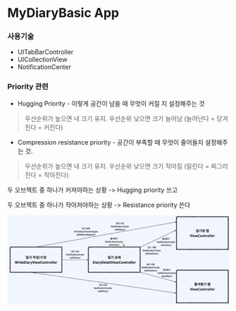 #  MyDiaryBasic App

### 사용기술

- UITabBarController
- UICollectionView
- NotificationCenter

### Priority 관련

- Hugging Priority - 이렇게 공간이 남을 때 무엇이 커질 지 설정해주는 것

> 우선순위가 높으면 내 크기 유지. 우선순위 낮으면 크기 늘어남 (늘어난다 = 당겨진다 = 커진다)

- Compression resistance priority - 공간이 부족할 때 무엇이 줄어들지 설정해주는 것.

> 우선순위가 높으면 내 크기 유지. 우선순위 낮으면 크기 작아짐 (밀린다 = 찌그러진다 = 작아진다) 

두 오브젝트 중 하나가 커져야하는 상황 -> Hugging priority 쓰고 

두 오브젝트 중 하나가 작아져야하는 상황 -> Resistance priority 쓴다 

![image](/capture.PNG)
